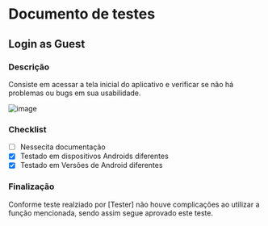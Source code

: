 # Documento de testes

## Login as Guest

### Descrição

Consiste em acessar a tela inicial do aplicativo e verificar se não há problemas ou bugs em sua usabilidade.

![image](https://user-images.githubusercontent.com/17143041/121994501-c5e93a80-cd7b-11eb-94ea-5db25cb50c30.png)


### Checklist
- [ ] Nessecita documentação
- [x] Testado em dispositivos Androids diferentes  
- [x] Testado em Versões de Android diferentes

### Finalização

Conforme teste realziado por [Tester] não houve complicações ao utilizar a função mencionada, sendo assim segue aprovado este teste.




